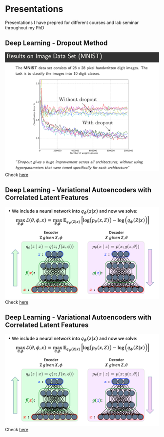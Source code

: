 # Presentations

Presentations I have prepred for different courses and lab seminar throughout my PhD

## Deep Learning - Dropout Method
![](https://github.com/javzapata/Presentations/blob/master/figs/Deep_Learning_Dropout_fig.png)
Check [here](https://github.com/javzapata/Presentations/raw/master/Deep_Learning_Dropout.pdf)

## Deep Learning - Variational Autoencoders with Correlated Latent Features
![](https://github.com/javzapata/Presentations/blob/master/figs/VAEpresentation_fig.png)
Check [here](https://github.com/javzapata/Presentations/raw/master/VAEpresentation.pdf)

## Deep Learning - Variational Autoencoders with Correlated Latent Features
![](https://github.com/javzapata/Presentations/blob/master/figs/VAEpresentation_fig.png)
Check [here](https://github.com/javzapata/Presentations/raw/master/VAEpresentation.pdf)

